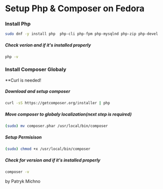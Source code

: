 # Setup Php & Composer on Fedora

### Install Php

```sh
sudo dnf -y install php  php-cli php-fpm php-mysqlnd php-zip php-devel php-gd php-mcrypt php-mbstring php-curl php-xml php-pear php-bcmath php-json
```
##### Check verion and if it's installed properly

```sh
php -v
```

### Install Composer Globaly
**Curl is needed!

##### Download and setup composer
```sh
curl -sS https://getcomposer.org/installer | php
```
##### Move composer to globaly localization(next step is required)
```sh
(sudo) mv composer.phar /usr/local/bin/composer
```
##### Setup Permisison

```sh
(sudo) chmod +x /usr/local/bin/composer
```

##### Check for version and if it's installed properly
```sh
composer -v 
```


by Patryk Michno
